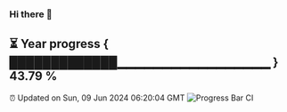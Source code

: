### Hi there 👋
⏳ Year progress { █████████████▁▁▁▁▁▁▁▁▁▁▁▁▁▁▁▁▁ } 43.79 %
---
⏰ Updated on Sun, 09 Jun 2024 06:20:04 GMT
![Progress Bar CI](https://github.com/liununu/liununu/workflows/Progress%20Bar%20CI/badge.svg)
